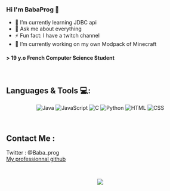 ### Hi I'm BabaProg 👋
- 🌱 I’m currently learning JDBC api
- 💬 Ask me about everything
- ⚡ Fun fact: I have a twitch channel
- 🔭 I’m currently working on my own Modpack of Minecraft

#### > 19 y.o French Computer Science Student

</br>

## Languages & Tools 💻:</br>

<p align="center">
  <img alt="Java"       src="https://img.shields.io/badge/Java-ED8B00?style=for-the-badge&logo=java&logoColor=white"/>
  <img alt="JavaScript" src="https://img.shields.io/badge/JavaScript-F7DF1E?style=for-the-badge&logo=javascript&logoColor=black"/> 
  <img alt="C"          src="https://img.shields.io/badge/C-00599C?style=for-the-badge&logo=c&logoColor=white"/> 
  <img alt="Python" src="https://img.shields.io/badge/Python-3776AB?style=for-the-badge&logo=python&logoColor=white"/>
  <img alt="HTML" src="https://img.shields.io/badge/HTML-239120?style=for-the-badge&logo=html5&logoColor=white"/>
  <img alt="CSS" src="https://img.shields.io/badge/CSS-239120?&style=for-the-badge&logo=css3&logoColor=white"/>
</p>
</br>

## Contact Me :

<p>
  Twitter : @Baba_prog
  <br />
  <a href="https://github.com/BaptisteHardelin">My professionnal github</a>

</p>
</br>

<p align="center" >  
  <a href="https://github.com/anuraghazra/github-readme-stats"> 
    <img  src="https://github-readme-stats.vercel.app/api?username=BabaProg&&show_icons=true&theme=radical"/>
  </a>
  </p>
<!--
**BabaProg/BabaProg** is a ✨ _special_ ✨ repository because its `README.md` (this file) appears on your GitHub profile.

Here are some ideas to get you started:

- 🔭 I’m currently working on ...
- 🌱 I’m currently learning ...
- 👯 I’m looking to collaborate on ...
- 🤔 I’m looking for help with ...
- 💬 Ask me about ...
- 📫 How to reach me: ...
- 😄 Pronouns: ...
- ⚡ Fun fact: ...

Giyt hub pages : https://docs.github.com/en/pages/getting-started-with-github-pages/creating-a-github-pages-site
-->
